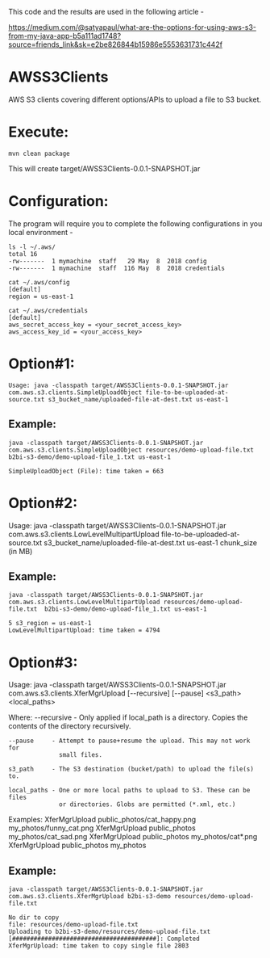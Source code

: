 This code and the results are used in the following article - 

https://medium.com/@satyapaul/what-are-the-options-for-using-aws-s3-from-my-java-app-b5a111ad1748?source=friends_link&sk=e2be826844b15986e5553631731c442f


# AWSS3Clients
AWS S3 clients covering different options/APIs to upload a file to S3 bucket. 

Execute:
=======
    mvn clean package

This will create target/AWSS3Clients-0.0.1-SNAPSHOT.jar

Configuration:
==============
The program will require you to complete the following configurations in you local environment -

    ls -l ~/.aws/
    total 16
    -rw-------  1 mymachine  staff   29 May  8  2018 config
    -rw-------  1 mymachine  staff  116 May  8  2018 credentials

    cat ~/.aws/config 
    [default]
    region = us-east-1

    cat ~/.aws/credentials 
    [default]
    aws_secret_access_key = <your_secret_access_key>
    aws_access_key_id = <your_access_key>


Option#1:
========
    Usage: java -classpath target/AWSS3Clients-0.0.1-SNAPSHOT.jar com.aws.s3.clients.SimpleUploadObject file-to-be-uploaded-at-source.txt s3_bucket_name/uploaded-file-at-dest.txt us-east-1

Example:
--------

    java -classpath target/AWSS3Clients-0.0.1-SNAPSHOT.jar com.aws.s3.clients.SimpleUploadObject resources/demo-upload-file.txt  b2bi-s3-demo/demo-upload-file_1.txt us-east-1

    SimpleUploadObject (File): time taken = 663

Option#2:
========

Usage: 
    java  -classpath target/AWSS3Clients-0.0.1-SNAPSHOT.jar com.aws.s3.clients.LowLevelMultipartUpload file-to-be-uploaded-at-source.txt s3_bucket_name/uploaded-file-at-dest.txt us-east-1 chunk_size (in MB)

Example:
--------

    java -classpath target/AWSS3Clients-0.0.1-SNAPSHOT.jar com.aws.s3.clients.LowLevelMultipartUpload resources/demo-upload-file.txt  b2bi-s3-demo/demo-upload-file_1.txt us-east-1

    5 s3_region = us-east-1
    LowLevelMultipartUpload: time taken = 4794

Option#3:
========

Usage:
    java -classpath target/AWSS3Clients-0.0.1-SNAPSHOT.jar com.aws.s3.clients.XferMgrUpload [--recursive] [--pause] <s3_path> <local_paths>

Where:
    --recursive - Only applied if local_path is a directory.
                  Copies the contents of the directory recursively.

    --pause     - Attempt to pause+resume the upload. This may not work for
                  small files.

    s3_path     - The S3 destination (bucket/path) to upload the file(s) to.

    local_paths - One or more local paths to upload to S3. These can be files
                  or directories. Globs are permitted (*.xml, etc.)

Examples:
    XferMgrUpload public_photos/cat_happy.png my_photos/funny_cat.png
    XferMgrUpload public_photos my_photos/cat_sad.png
    XferMgrUpload public_photos my_photos/cat*.png
    XferMgrUpload public_photos my_photos
    
Example:
--------
    java -classpath target/AWSS3Clients-0.0.1-SNAPSHOT.jar com.aws.s3.clients.XferMgrUpload b2bi-s3-demo resources/demo-upload-file.txt 

    No dir to copy
    file: resources/demo-upload-file.txt
    Uploading to b2bi-s3-demo/resources/demo-upload-file.txt
    [########################################]: Completed
    XferMgrUpload: time taken to copy single file 2803




